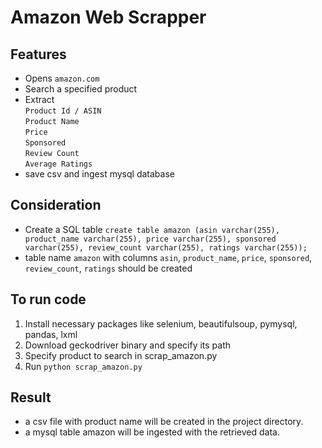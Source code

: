 # Amazon Web Scrapper

## Features  
- Opens `amazon.com`  
- Search a specified product  
- Extract  
    `Product Id / ASIN`  
    `Product Name`  
    `Price`  
    `Sponsored`  
    `Review Count`  
    `Average Ratings`  
- save csv and ingest mysql database  

## Consideration  
- Create a SQL table `create table amazon (asin varchar(255), product_name varchar(255), price varchar(255), sponsored varchar(255), review_count varchar(255), ratings varchar(255));`  
- table name `amazon` with columns `asin`, `product_name`, `price`, `sponsored`, `review_count`, `ratings` should be created  

## To run code  
1. Install necessary packages like selenium, beautifulsoup, pymysql, pandas, lxml
2. Download geckodriver binary and specify its path
3. Specify product to search in scrap_amazon.py
4. Run `python scrap_amazon.py`

## Result
- a csv file with product name will be created in the project directory.
- a mysql table amazon will be ingested with the retrieved data.
